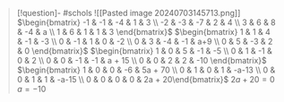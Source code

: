 
> [!question]- #schols ![[Pasted image 20240703145713.png]]
> $\begin{bmatrix} -1 & -1 & -4 & 1 & 3 \\ -2 & -3 & -7 & 2 & 4 \\ 3 & 6 & 8 & -4 & a \\ 1 & 6 & 1 & 1 & 3 \end{bmatrix}$
> $\begin{bmatrix} 1 & 1 & 4 & -1 & -3 \\ 0 & -1 & 1 & 0 & -2 \\ 0 & 3 & -4 & -1 & a+9 \\ 0 & 5 & -3 & 2 & 0 \end{bmatrix}$
> $\begin{bmatrix} 1 & 0 & 5 & -1 & -5 \\  0 & 1 & -1 & 0 & 2 \\ 0 & 0 & -1 & -1 & a + 15 \\ 0 & 0 & 2 & 2 & -10 \end{bmatrix}$
> $\begin{bmatrix} 1 & 0 & 0 & -6 & 5a + 70 \\ 0 & 1 & 0 & 1 & -a-13 \\ 0 & 0 & 1 & 1 & -a-15 \\ 0 & 0 & 0 & 0 & 2a + 20\end{bmatrix}$
> $2a + 20 = 0$
> $a = -10$
